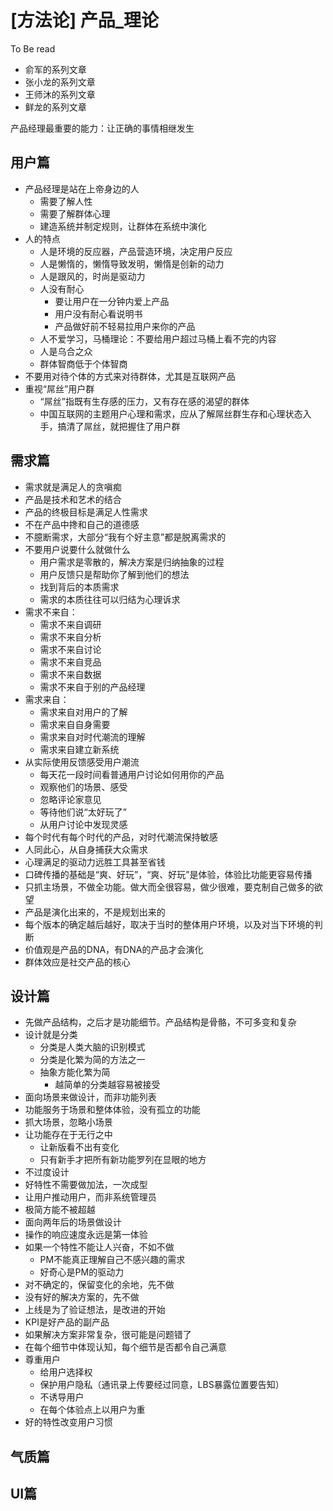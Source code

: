 # [方法论] 产品_理论

To Be read

- 俞军的系列文章
- 张小龙的系列文章
- 王师沐的系列文章
- 鲜龙的系列文章

产品经理最重要的能力：让正确的事情相继发生

## 用户篇

- 产品经理是站在上帝身边的人
    - 需要了解人性
    - 需要了解群体心理
    - 建造系统并制定规则，让群体在系统中演化
- 人的特点
    - 人是环境的反应器，产品营造环境，决定用户反应
    - 人是懒惰的，懒惰导致发明，懒惰是创新的动力
    - 人是跟风的，时尚是驱动力
    - 人没有耐心
        - 要让用户在一分钟内爱上产品
        - 用户没有耐心看说明书
        - 产品做好前不轻易拉用户来你的产品
    - 人不爱学习，马桶理论：不要给用户超过马桶上看不完的内容
    - 人是乌合之众
    - 群体智商低于个体智商
- 不要用对待个体的方式来对待群体，尤其是互联网产品
- 重视“屌丝”用户群
    - “屌丝”指既有生存感的压力，又有存在感的渴望的群体
    - 中国互联网的主题用户心理和需求，应从了解屌丝群生存和心理状态入手，搞清了屌丝，就把握住了用户群

## 需求篇

- 需求就是满足人的贪嗔痴
- 产品是技术和艺术的结合
- 产品的终极目标是满足人性需求
- 不在产品中搀和自己的道德感
- 不臆断需求，大部分“我有个好主意”都是脱离需求的
- 不要用户说要什么就做什么
    - 用户需求是零散的，解决方案是归纳抽象的过程
    - 用户反馈只是帮助你了解到他们的想法
    - 找到背后的本质需求
    - 需求的本质往往可以归结为心理诉求
- 需求不来自：
    - 需求不来自调研
    - 需求不来自分析
    - 需求不来自讨论
    - 需求不来自竞品
    - 需求不来自数据
    - 需求不来自于别的产品经理
- 需求来自：
	- 需求来自对用户的了解
	- 需求来自自身需要
	- 需求来自对时代潮流的理解
	- 需求来自建立新系统
- 从实际使用反馈感受用户潮流
    - 每天花一段时间看普通用户讨论如何用你的产品
    - 观察他们的场景、感受
    - 忽略评论家意见
    - 等待他们说“太好玩了”
    - 从用户讨论中发现灵感
- 每个时代有每个时代的产品，对时代潮流保持敏感
- 人同此心，从自身捕获大众需求
- 心理满足的驱动力远胜工具甚至省钱
- 口碑传播的基础是“爽、好玩”，“爽、好玩”是体验，体验比功能更容易传播
- 只抓主场景，不做全功能。做大而全很容易，做少很难，要克制自己做多的欲望
- 产品是演化出来的，不是规划出来的
- 每个版本的确定越后越好，取决于当时的整体用户环境，以及对当下环境的判断
- 价值观是产品的DNA，有DNA的产品才会演化
- 群体效应是社交产品的核心

## 设计篇

- 先做产品结构，之后才是功能细节。产品结构是骨骼，不可多变和复杂
- 设计就是分类
	- 分类是人类大脑的识别模式
	- 分类是化繁为简的方法之一
	- 抽象方能化繁为简
		- 越简单的分类越容易被接受
- 面向场景来做设计，而非功能列表
- 功能服务于场景和整体体验，没有孤立的功能
- 抓大场景，忽略小场景
- 让功能存在于无行之中
	- 让新版看不出有变化
	- 只有新手才把所有新功能罗列在显眼的地方
- 不过度设计
- 好特性不需要做加法，一次成型
- 让用户推动用户，而非系统管理员
- 极简方能不被超越
- 面向两年后的场景做设计
- 操作的响应速度永远是第一体验
- 如果一个特性不能让人兴奋，不如不做
	- PM不能真正理解自己不感兴趣的需求
	- 好奇心是PM的驱动力
- 对不确定的，保留变化的余地，先不做
- 没有好的解决方案的，先不做
- 上线是为了验证想法，是改进的开始
- KPI是好产品的副产品
- 如果解决方案非常复杂，很可能是问题错了
- 在每个细节中体现认知，每个细节是否都令自己满意
- 尊重用户
	- 给用户选择权
	- 保护用户隐私（通讯录上传要经过同意，LBS暴露位置要告知）
	- 不诱导用户
	- 在每个体验点上以用户为重
- 好的特性改变用户习惯

## 气质篇

## UI篇